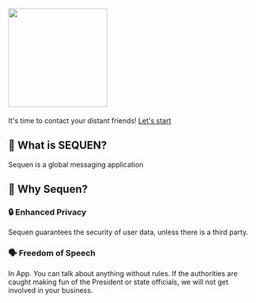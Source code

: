 # <img src="https://i.ibb.co.com/PFVLssv/20240611-095110.png" style="width: 200px;" />
It's time to contact your distant friends!
<a href="https://sequen-project.vercel.app/">Let's start</a>


## 🤔 What is SEQUEN?
Sequen is a global messaging application


## 👀 Why Sequen?
### 🔒 Enhanced Privacy
Sequen guarantees the security of user data, unless there is a third party.


### 🗣 Freedom of Speech
In App. You can talk about anything without rules. If the authorities are caught making fun of the President or state officials, we will not get involved in your business.
